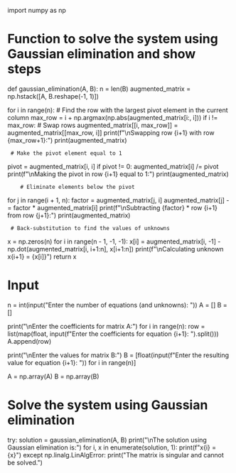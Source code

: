 import numpy as np

   # Function to solve the system using Gaussian elimination and show steps
def gaussian_elimination(A, B):
    n = len(B)
    augmented_matrix = np.hstack([A, B.reshape(-1, 1)])

 for i in range(n):
            # Find the row with the largest pivot element in the current column
        max_row = i + np.argmax(np.abs(augmented_matrix[i:, i]))
        if i != max_row:
            # Swap rows
            augmented_matrix[[i, max_row]] = augmented_matrix[[max_row, i]]
            print(f"\nSwapping row {i+1} with row {max_row+1}:")
            print(augmented_matrix)

     # Make the pivot element equal to 1
   pivot = augmented_matrix[i, i]
        if pivot != 0:
            augmented_matrix[i] /= pivot
            print(f"\nMaking the pivot in row {i+1} equal to 1:")
            print(augmented_matrix)

        # Eliminate elements below the pivot
  for j in range(i + 1, n):
            factor = augmented_matrix[j, i]
            augmented_matrix[j] -= factor * augmented_matrix[i]
            print(f"\nSubtracting {factor} * row {i+1} from row {j+1}:")
            print(augmented_matrix)

     # Back-substitution to find the values of unknowns
   x = np.zeros(n)
    for i in range(n - 1, -1, -1):
        x[i] = augmented_matrix[i, -1] - np.dot(augmented_matrix[i, i+1:n], x[i+1:n])
        print(f"\nCalculating unknown x{i+1} = {x[i]}")
    return x

# Input
n = int(input("Enter the number of equations (and unknowns): "))
A = []
B = []

print("\nEnter the coefficients for matrix A:")
for i in range(n):
    row = list(map(float, input(f"Enter the coefficients for equation {i+1}: ").split()))
    A.append(row)

print("\nEnter the values for matrix B:")
B = [float(input(f"Enter the resulting value for equation {i+1}: ")) for i in range(n)]

A = np.array(A)
B = np.array(B)

# Solve the system using Gaussian elimination
try:
    solution = gaussian_elimination(A, B)
    print("\nThe solution using Gaussian elimination is:")
    for i, x in enumerate(solution, 1):
        print(f"x{i} = {x}")
except np.linalg.LinAlgError:
    print("The matrix is singular and cannot be solved.")
